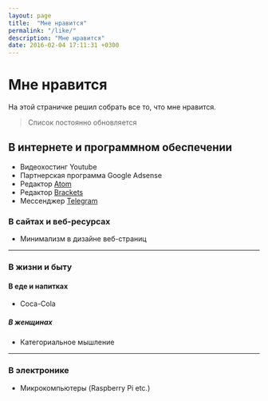 ```yaml
---
layout: page
title:  "Мне нравится"
permalink: "/like/"
description: "Мне нравится"
date: 2016-02-04 17:11:31 +0300
---
```


<h1>Мне нравится</h1>
На этой страничке решил собрать все то, что мне нравится.

>Список постоянно обновляется

<h2>В интернете и программном обеспечении</h2>

* Видеохостинг Youtube
* Партнерская программа Google Adsense
* Редактор <a href="https://atom.io">Atom</a>
* Редактор <a href="http://brackets.io/">Brackets</a>
* Мессенджер <a href="https://telegram.org/">Telegram</a>

<h3>В сайтах и веб-ресурсах</h3>

* Минимализм в дизайне веб-страниц

<hr />

<h3>В жизни и быту</h3>

<h4>В еде и напитках</h4>

* Coca-Cola

<h5>В женщинах</h5>

* Категориальное мышление

<hr />

<h3>В электронике</h3>

* Микрокомпьютеры (Raspberry Pi etc.)